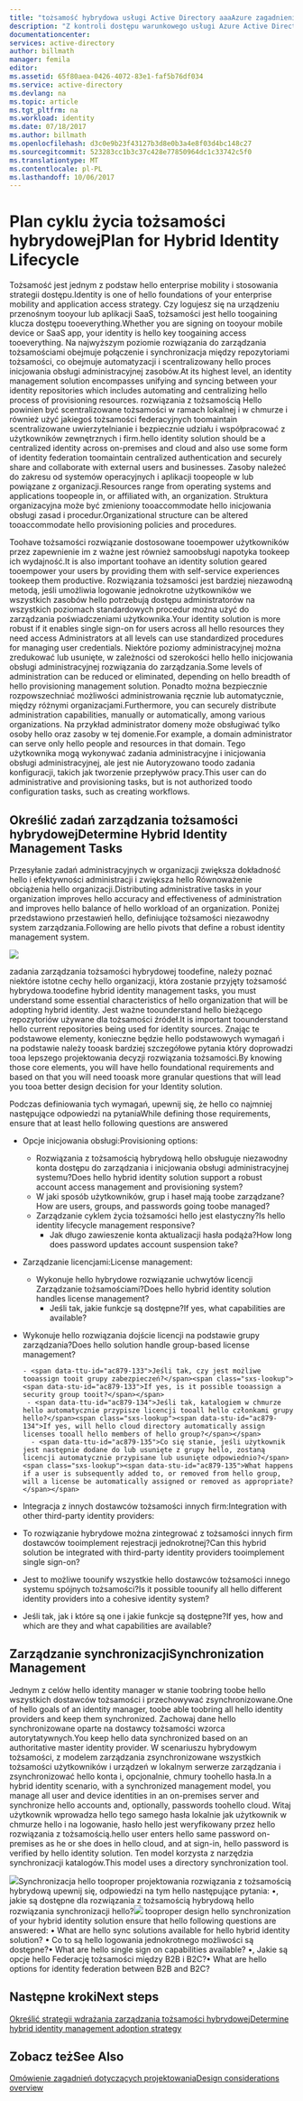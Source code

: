 ```yaml
---
title: "tożsamość hybrydowa usługi Active Directory aaaAzure zagadnienia dotyczące projektowania - Określ zadań zarządzania tożsamości hybrydowej | Dokumentacja firmy Microsoft"
description: "Z kontroli dostępu warunkowego usługi Azure Active Directory sprawdza hello określonych warunków, można wybrać podczas uwierzytelniania użytkownika hello i przed zezwoleniem na dostęp toohello aplikacji. Gdy te warunki są spełnione, użytkownik hello uwierzytelniony i dozwolone dostępu toohello aplikacji."
documentationcenter: 
services: active-directory
author: billmath
manager: femila
editor: 
ms.assetid: 65f80aea-0426-4072-83e1-faf5b76df034
ms.service: active-directory
ms.devlang: na
ms.topic: article
ms.tgt_pltfrm: na
ms.workload: identity
ms.date: 07/18/2017
ms.author: billmath
ms.openlocfilehash: d3c0e9b23f43127b3d8e0b3a4e8f03d4bc148c27
ms.sourcegitcommit: 523283cc1b3c37c428e77850964dc1c33742c5f0
ms.translationtype: MT
ms.contentlocale: pl-PL
ms.lasthandoff: 10/06/2017
---
```

# <a name="plan-for-hybrid-identity-lifecycle"></a><span data-ttu-id="ac879-104">Plan cyklu życia tożsamości hybrydowej</span><span class="sxs-lookup"><span data-stu-id="ac879-104">Plan for Hybrid Identity Lifecycle</span></span>
<span data-ttu-id="ac879-105">Tożsamość jest jednym z podstaw hello enterprise mobility i stosowania strategii dostępu.</span><span class="sxs-lookup"><span data-stu-id="ac879-105">Identity is one of hello foundations of your enterprise mobility and application access strategy.</span></span> <span data-ttu-id="ac879-106">Czy logujesz się na urządzeniu przenośnym tooyour lub aplikacji SaaS, tożsamości jest hello toogaining klucza dostępu tooeverything.</span><span class="sxs-lookup"><span data-stu-id="ac879-106">Whether you are signing on tooyour mobile device or SaaS app, your identity is hello key toogaining access tooeverything.</span></span> <span data-ttu-id="ac879-107">Na najwyższym poziomie rozwiązania do zarządzania tożsamościami obejmuje połączenie i synchronizacja między repozytoriami tożsamości, co obejmuje automatyzacji i scentralizowany hello proces inicjowania obsługi administracyjnej zasobów.</span><span class="sxs-lookup"><span data-stu-id="ac879-107">At its highest level, an identity management solution encompasses unifying and syncing between your identity repositories which includes automating and centralizing hello process of provisioning resources.</span></span> <span data-ttu-id="ac879-108">rozwiązania z tożsamością Hello powinien być scentralizowane tożsamości w ramach lokalnej i w chmurze i również użyć jakiegoś tożsamości federacyjnych toomaintain scentralizowane uwierzytelnianie i bezpiecznie udziału i współpracować z użytkowników zewnętrznych i firm.</span><span class="sxs-lookup"><span data-stu-id="ac879-108">hello identity solution should be a centralized identity across on-premises and cloud and also use some form of identity federation toomaintain centralized authentication and securely share and collaborate with external users and businesses.</span></span> <span data-ttu-id="ac879-109">Zasoby należeć do zakresu od systemów operacyjnych i aplikacji toopeople w lub powiązane z organizacji.</span><span class="sxs-lookup"><span data-stu-id="ac879-109">Resources range from operating systems and applications toopeople in, or affiliated with, an organization.</span></span> <span data-ttu-id="ac879-110">Struktura organizacyjna może być zmieniony tooaccommodate hello inicjowania obsługi zasad i procedur.</span><span class="sxs-lookup"><span data-stu-id="ac879-110">Organizational structure can be altered tooaccommodate hello provisioning policies and procedures.</span></span>

<span data-ttu-id="ac879-111">Toohave tożsamości rozwiązanie dostosowane tooempower użytkowników przez zapewnienie im z ważne jest również samoobsługi napotyka tookeep ich wydajność.</span><span class="sxs-lookup"><span data-stu-id="ac879-111">It is also important toohave an identity solution geared tooempower your users by providing them with self-service experiences tookeep them productive.</span></span> <span data-ttu-id="ac879-112">Rozwiązania tożsamości jest bardziej niezawodną metodą, jeśli umożliwia logowanie jednokrotne użytkowników we wszystkich zasobów hello potrzebują dostępu administratorów na wszystkich poziomach standardowych procedur można użyć do zarządzania poświadczeniami użytkownika.</span><span class="sxs-lookup"><span data-stu-id="ac879-112">Your identity solution is more robust if it enables single sign-on for users across all hello resources they need access Administrators at all levels can use standardized procedures for managing user credentials.</span></span> <span data-ttu-id="ac879-113">Niektóre poziomy administracyjnej można zredukować lub usunięte, w zależności od szerokości hello hello inicjowania obsługi administracyjnej rozwiązania do zarządzania.</span><span class="sxs-lookup"><span data-stu-id="ac879-113">Some levels of administration can be reduced or eliminated, depending on hello breadth of hello provisioning management solution.</span></span> <span data-ttu-id="ac879-114">Ponadto można bezpiecznie rozpowszechniać możliwości administrowania ręcznie lub automatycznie, między różnymi organizacjami.</span><span class="sxs-lookup"><span data-stu-id="ac879-114">Furthermore, you can securely distribute administration capabilities, manually or automatically, among various organizations.</span></span> <span data-ttu-id="ac879-115">Na przykład administrator domeny może obsługiwać tylko osoby hello oraz zasoby w tej domenie.</span><span class="sxs-lookup"><span data-stu-id="ac879-115">For example, a domain administrator can serve only hello people and resources in that domain.</span></span> <span data-ttu-id="ac879-116">Tego użytkownika mogą wykonywać zadania administracyjne i inicjowania obsługi administracyjnej, ale jest nie Autoryzowano toodo zadania konfiguracji, takich jak tworzenie przepływów pracy.</span><span class="sxs-lookup"><span data-stu-id="ac879-116">This user can do administrative and provisioning tasks, but is not authorized toodo configuration tasks, such as creating workflows.</span></span>

## <a name="determine-hybrid-identity-management-tasks"></a><span data-ttu-id="ac879-117">Określić zadań zarządzania tożsamości hybrydowej</span><span class="sxs-lookup"><span data-stu-id="ac879-117">Determine Hybrid Identity Management Tasks</span></span>
<span data-ttu-id="ac879-118">Przesyłanie zadań administracyjnych w organizacji zwiększa dokładność hello i efektywności administracji i zwiększa hello Równoważenie obciążenia hello organizacji.</span><span class="sxs-lookup"><span data-stu-id="ac879-118">Distributing administrative tasks in your organization improves hello accuracy and effectiveness of administration and improves hello balance of hello workload of an organization.</span></span> <span data-ttu-id="ac879-119">Poniżej przedstawiono przestawień hello, definiujące tożsamości niezawodny system zarządzania.</span><span class="sxs-lookup"><span data-stu-id="ac879-119">Following are hello pivots that define a robust identity management system.</span></span>

 ![](./media/hybrid-id-design-considerations/Identity_management_considerations.png)

<span data-ttu-id="ac879-120">zadania zarządzania tożsamości hybrydowej toodefine, należy poznać niektóre istotne cechy hello organizacji, która zostanie przyjęty tożsamość hybrydowa.</span><span class="sxs-lookup"><span data-stu-id="ac879-120">toodefine hybrid identity management tasks, you must understand some essential characteristics of hello organization that will be adopting hybrid identity.</span></span> <span data-ttu-id="ac879-121">Jest ważne toounderstand hello bieżącego repozytoriów używane dla tożsamości źródeł.</span><span class="sxs-lookup"><span data-stu-id="ac879-121">It is important toounderstand hello current repositories being used for identity sources.</span></span> <span data-ttu-id="ac879-122">Znając te podstawowe elementy, konieczne będzie hello podstawowych wymagań i na podstawie należy tooask bardziej szczegółowe pytania który doprowadzi tooa lepszego projektowania decyzji rozwiązania tożsamości.</span><span class="sxs-lookup"><span data-stu-id="ac879-122">By knowing those core elements, you will have hello foundational requirements and based on that you will need tooask more granular questions that will lead you tooa better design decision for your Identity solution.</span></span>  

<span data-ttu-id="ac879-123">Podczas definiowania tych wymagań, upewnij się, że hello co najmniej następujące odpowiedzi na pytania</span><span class="sxs-lookup"><span data-stu-id="ac879-123">While defining those requirements, ensure that at least hello following questions are answered</span></span>

* <span data-ttu-id="ac879-124">Opcje inicjowania obsługi:</span><span class="sxs-lookup"><span data-stu-id="ac879-124">Provisioning options:</span></span> 
  
  * <span data-ttu-id="ac879-125">Rozwiązania z tożsamością hybrydową hello obsługuje niezawodny konta dostępu do zarządzania i inicjowania obsługi administracyjnej systemu?</span><span class="sxs-lookup"><span data-stu-id="ac879-125">Does hello hybrid identity solution support a robust account access management and provisioning system?</span></span>
  * <span data-ttu-id="ac879-126">W jaki sposób użytkowników, grup i haseł mają toobe zarządzane?</span><span class="sxs-lookup"><span data-stu-id="ac879-126">How are users, groups, and passwords going toobe managed?</span></span>
  * <span data-ttu-id="ac879-127">Zarządzanie cyklem życia tożsamości hello jest elastyczny?</span><span class="sxs-lookup"><span data-stu-id="ac879-127">Is hello identity lifecycle management responsive?</span></span> 
    * <span data-ttu-id="ac879-128">Jak długo zawieszenie konta aktualizacji hasła podąża?</span><span class="sxs-lookup"><span data-stu-id="ac879-128">How long does password updates account suspension take?</span></span>
* <span data-ttu-id="ac879-129">Zarządzanie licencjami:</span><span class="sxs-lookup"><span data-stu-id="ac879-129">License management:</span></span> 
  
  * <span data-ttu-id="ac879-130">Wykonuje hello hybrydowe rozwiązanie uchwytów licencji Zarządzanie tożsamościami?</span><span class="sxs-lookup"><span data-stu-id="ac879-130">Does hello hybrid identity solution handles license management?</span></span>
    * <span data-ttu-id="ac879-131">Jeśli tak, jakie funkcje są dostępne?</span><span class="sxs-lookup"><span data-stu-id="ac879-131">If yes, what capabilities are available?</span></span>
* <span data-ttu-id="ac879-132">Wykonuje hello rozwiązania dojście licencji na podstawie grupy zarządzania?</span><span class="sxs-lookup"><span data-stu-id="ac879-132">Does hello solution handle group-based license management?</span></span> 
  
      - <span data-ttu-id="ac879-133">Jeśli tak, czy jest możliwe tooassign tooit grupy zabezpieczeń?</span><span class="sxs-lookup"><span data-stu-id="ac879-133">If yes, is it possible tooassign a security group tooit?</span></span> 
       - <span data-ttu-id="ac879-134">Jeśli tak, katalogiem w chmurze hello automatycznie przypisze licencji tooall hello członkami grupy hello?</span><span class="sxs-lookup"><span data-stu-id="ac879-134">If yes, will hello cloud directory automatically assign licenses tooall hello members of hello group?</span></span> 
        - <span data-ttu-id="ac879-135">Co się stanie, jeśli użytkownik jest następnie dodane do lub usunięte z grupy hello, zostaną licencji automatycznie przypisane lub usunięte odpowiednio?</span><span class="sxs-lookup"><span data-stu-id="ac879-135">What happens if a user is subsequently added to, or removed from hello group, will a license be automatically assigned or removed as appropriate?</span></span> 
* <span data-ttu-id="ac879-136">Integracja z innych dostawców tożsamości innych firm:</span><span class="sxs-lookup"><span data-stu-id="ac879-136">Integration with other third-party identity providers:</span></span>
* <span data-ttu-id="ac879-137">To rozwiązanie hybrydowe można zintegrować z tożsamości innych firm dostawców tooimplement rejestracji jednokrotnej?</span><span class="sxs-lookup"><span data-stu-id="ac879-137">Can this hybrid solution be integrated with third-party identity providers tooimplement single sign-on?</span></span>
* <span data-ttu-id="ac879-138">Jest to możliwe toounify wszystkie hello dostawców tożsamości innego systemu spójnych tożsamości?</span><span class="sxs-lookup"><span data-stu-id="ac879-138">Is it possible toounify all hello different identity providers into a cohesive identity system?</span></span>
* <span data-ttu-id="ac879-139">Jeśli tak, jak i które są one i jakie funkcje są dostępne?</span><span class="sxs-lookup"><span data-stu-id="ac879-139">If yes, how and which are they and what capabilities are available?</span></span>

## <a name="synchronization-management"></a><span data-ttu-id="ac879-140">Zarządzanie synchronizacji</span><span class="sxs-lookup"><span data-stu-id="ac879-140">Synchronization Management</span></span>
<span data-ttu-id="ac879-141">Jednym z celów hello identity manager w stanie toobring toobe hello wszystkich dostawców tożsamości i przechowywać zsynchronizowane.</span><span class="sxs-lookup"><span data-stu-id="ac879-141">One of hello goals of an identity manager, toobe able toobring all hello identity providers and keep them synchronized.</span></span> <span data-ttu-id="ac879-142">Zachowaj dane hello synchronizowane oparte na dostawcy tożsamości wzorca autorytatywnych.</span><span class="sxs-lookup"><span data-stu-id="ac879-142">You keep hello data synchronized based on an authoritative master identity provider.</span></span> <span data-ttu-id="ac879-143">W scenariuszu hybrydowym tożsamości, z modelem zarządzania zsynchronizowane wszystkich tożsamości użytkowników i urządzeń w lokalnym serwerze zarządzania i zsynchronizować hello konta i, opcjonalnie, chmury toohello hasła.</span><span class="sxs-lookup"><span data-stu-id="ac879-143">In a hybrid identity scenario, with a synchronized management model, you manage all user and device identities in an on-premises server and synchronize hello accounts and, optionally, passwords toohello cloud.</span></span> <span data-ttu-id="ac879-144">Witaj użytkownik wprowadza hello tego samego hasła lokalnie jak użytkownik w chmurze hello i na logowanie, hasło hello jest weryfikowany przez hello rozwiązania z tożsamością.</span><span class="sxs-lookup"><span data-stu-id="ac879-144">hello user enters hello same password on-premises as he or she does in hello cloud, and at sign-in, hello password is verified by hello identity solution.</span></span> <span data-ttu-id="ac879-145">Ten model korzysta z narzędzia synchronizacji katalogów.</span><span class="sxs-lookup"><span data-stu-id="ac879-145">This model uses a directory synchronization tool.</span></span>

<span data-ttu-id="ac879-146">![](./media/hybrid-id-design-considerations/Directory_synchronization.png)Synchronizacja hello tooproper projektowania rozwiązania z tożsamością hybrydową upewnij się, odpowiedzi na tym hello następujące pytania: •, jakie są dostępne dla rozwiązania z tożsamością hybrydową hello rozwiązania synchronizacji hello?</span><span class="sxs-lookup"><span data-stu-id="ac879-146">![](./media/hybrid-id-design-considerations/Directory_synchronization.png) tooproper design hello synchronization of your hybrid identity solution ensure that hello following questions are answered: •    What are hello sync solutions available for hello hybrid identity solution?</span></span>
<span data-ttu-id="ac879-147">• Co to są hello logowania jednokrotnego możliwości są dostępne?</span><span class="sxs-lookup"><span data-stu-id="ac879-147">•    What are hello single sign on capabilities available?</span></span>
<span data-ttu-id="ac879-148">•, Jakie są opcje hello Federację tożsamości między B2B i B2C?</span><span class="sxs-lookup"><span data-stu-id="ac879-148">•    What are hello options for identity federation between B2B and B2C?</span></span>

## <a name="next-steps"></a><span data-ttu-id="ac879-149">Następne kroki</span><span class="sxs-lookup"><span data-stu-id="ac879-149">Next steps</span></span>
[<span data-ttu-id="ac879-150">Określić strategii wdrażania zarządzania tożsamości hybrydowej</span><span class="sxs-lookup"><span data-stu-id="ac879-150">Determine hybrid identity management adoption strategy</span></span>](active-directory-hybrid-identity-design-considerations-lifecycle-adoption-strategy.md)

## <a name="see-also"></a><span data-ttu-id="ac879-151">Zobacz też</span><span class="sxs-lookup"><span data-stu-id="ac879-151">See Also</span></span>
[<span data-ttu-id="ac879-152">Omówienie zagadnień dotyczących projektowania</span><span class="sxs-lookup"><span data-stu-id="ac879-152">Design considerations overview</span></span>](active-directory-hybrid-identity-design-considerations-overview.md)

